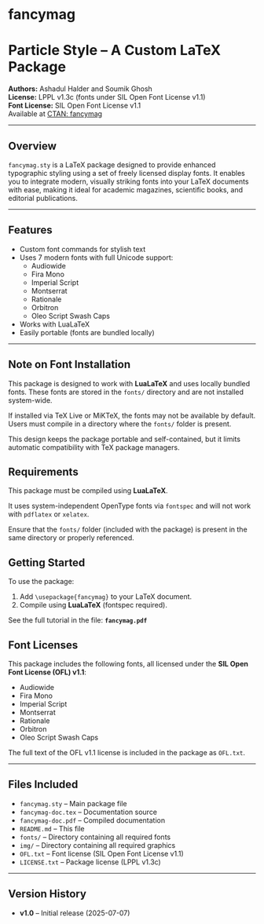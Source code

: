 # fancymag

# Particle Style – A Custom LaTeX Package

**Authors:** Ashadul Halder and Soumik Ghosh  
**License:** LPPL v1.3c (fonts under SIL Open Font License v1.1)  
**Font License:** SIL Open Font License v1.1  
Available at [CTAN: fancymag](https://ctan.org/pkg/fancymag)

---

## Overview

`fancymag.sty` is a LaTeX package designed to provide enhanced typographic styling using a set of freely licensed display fonts. It enables you to integrate modern, visually striking fonts into your LaTeX documents with ease, making it ideal for academic magazines, scientific books, and editorial publications.

---

## Features

- Custom font commands for stylish text
- Uses 7 modern fonts with full Unicode support:
  - Audiowide
  - Fira Mono
  - Imperial Script
  - Montserrat
  - Rationale
  - Orbitron
  - Oleo Script Swash Caps
- Works with LuaLaTeX
- Easily portable (fonts are bundled locally)

---

## Note on Font Installation

This package is designed to work with **LuaLaTeX** and uses locally bundled fonts. These fonts are stored in the `fonts/` directory and are not installed system-wide.

If installed via TeX Live or MiKTeX, the fonts may not be available by default. Users must compile in a directory where the `fonts/` folder is present.

This design keeps the package portable and self-contained, but it limits automatic compatibility with TeX package managers.

## Requirements

This package must be compiled using **LuaLaTeX**.

It uses system-independent OpenType fonts via `fontspec` and will not work with `pdflatex` or `xelatex`.

Ensure that the `fonts/` folder (included with the package) is present in the same directory or properly referenced.


## Getting Started

To use the package:

1. Add `\usepackage{fancymag}` to your LaTeX document.
2. Compile using **LuaLaTeX** (fontspec required).

See the full tutorial in the file: **`fancymag.pdf`**

## Font Licenses

This package includes the following fonts, all licensed under the **SIL Open Font License (OFL) v1.1**:

  - Audiowide
  - Fira Mono
  - Imperial Script
  - Montserrat
  - Rationale
  - Orbitron
  - Oleo Script Swash Caps

The full text of the OFL v1.1 license is included in the package as `OFL.txt`.

---

## Files Included

- `fancymag.sty` – Main package file
- `fancymag-doc.tex` – Documentation source
- `fancymag-doc.pdf` – Compiled documentation
- `README.md` – This file
- `fonts/` – Directory containing all required fonts
- `img/` – Directory containing all required graphics
- `OFL.txt` – Font license (SIL Open Font License v1.1)
- `LICENSE.txt` – Package license (LPPL v1.3c)

---

## Version History

- **v1.0** – Initial release (2025-07-07)
